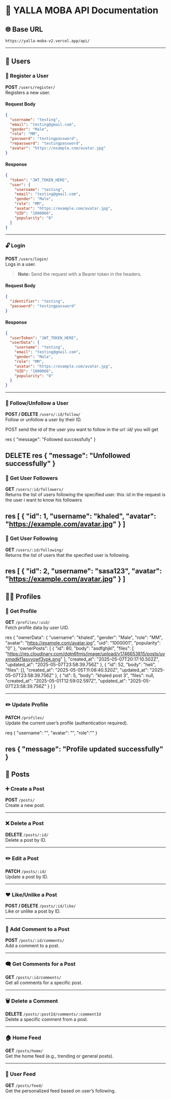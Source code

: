 # 📘 YALLA MOBA API Documentation

## 🌐 Base URL

```
https://yalla-moba-v2.vercel.app/api/
```

---

## 👤 Users

### 🔐 Register a User

**POST** `/users/register/`  
Registers a new user.

#### Request Body

```json
{
  "username": "testing",
  "email": "testing@gmail.com",
  "gender": "Male",
  "role": "MM",
  "password": "testingpassword",
  "repassword": "testingpassword",
  "avatar": "https://example.com/avatar.jpg"
}
```

#### Response

```json
{
  "token": "JWT_TOKEN_HERE",
  "user": {
    "username": "testing",
    "email": "testing@gmail.com",
    "gender": "Male",
    "role": "MM",
    "avatar": "https://example.com/avatar.jpg",
    "UID": "1000066",
    "popularity": "0"
  }
}
```

---

### 🔓 Login

**POST** `/users/login/`  
Logs in a user.

> **Note:** Send the request with a Bearer token in the headers.

#### Request Body

```json
{
  "identifier": "testing",
  "password": "testingpassword"
}
```

#### Response

```json
{
  "userToken": "JWT_TOKEN_HERE",
  "userData": {
    "username": "testing",
    "email": "testing@gmail.com",
    "gender": "Male",
    "role": "MM",
    "avatar": "https://example.com/avatar.jpg",
    "UID": "1000066",
    "popularity": "0"
  }
}
```

---

### 🤝 Follow/Unfollow a User

**POST / DELETE** `/users/:id/follow/`  
Follow or unfollow a user by their ID.

POST 
send the id of the user you want to follow in the url :id/
you will get 

res
{
    "message": "Followed successfully"
}

DELETE
res
{
    "message": "Unfollowed successfully"
}
---

### 👥 Get User Followers

**GET** `/users/:id/followers/`  
Returns the list of users following the specified user.
this :id in the request is the user i want to know his followers

res
[
    {
        "id": 1,
        "username": "khaled",
        "avatar": "https://example.com/avatar.jpg"
    }
]
---

### 👤 Get User Following

**GET** `/users/:id/following/`  
Returns the list of users that the specified user is following.

res
[
    {
        "id": 2,
        "username": "sasa123",
        "avatar": "https://example.com/avatar.jpg"
    }
]
---

## 🧑‍💼 Profiles

### 📄 Get Profile

**GET** `/profiles/:uid/`  
Fetch profile data by user UID.

res
{
    "ownerData": {
        "username": "khaled",
        "gender": "Male",
        "role": "MM",
        "avatar": "https://example.com/avatar.jpg",
        "uid": "1000001",
        "popularity": "0"
    },
    "ownerPosts": [
        {
            "id": 80,
            "body": "asdfghjkl",
            "files": [
                "https://res.cloudinary.com/dqtn6fmjs/image/upload/v1746653815/posts/uvxmqdkf1asvyowf3ypk.png"
            ],
            "created_at": "2025-05-07T20:17:10.502Z",
            "updated_at": "2025-05-07T23:58:39.756Z"
        },
        {
            "id": 52,
            "body": "heli",
            "files": [],
            "created_at": "2025-05-05T11:08:40.520Z",
            "updated_at": "2025-05-07T23:58:39.756Z"
        },
        {
            "id": 5,
            "body": "khaled post 3",
            "files": null,
            "created_at": "2025-05-01T12:59:02.597Z",
            "updated_at": "2025-05-07T23:58:39.756Z"
        }
    ]
}

---

### ✏️ Update Profile

**PATCH** `/profiles/`  
Update the current user’s profile (authentication required).

req
{
    "username": "",
    "avatar": "",
    "role":""
}

res
{
    "message": "Profile updated successfully"
}
---

## 📝 Posts

### ➕ Create a Post

**POST** `/posts/`  
Create a new post.

---

### ❌ Delete a Post

**DELETE** `/posts/:id/`  
Delete a post by ID.

---

### ✏️ Edit a Post

**PATCH** `/posts/:id/`  
Update a post by ID.

---

### ❤️ Like/Unlike a Post

**POST / DELETE** `/posts/:id/like/`  
Like or unlike a post by ID.

---

### 💬 Add Comment to a Post

**POST** `/posts/:id/comments/`  
Add a comment to a post.

---

### 🗨️ Get Comments for a Post

**GET** `/posts/:id/comments/`  
Get all comments for a specific post.

---

### 🗑️ Delete a Comment

**DELETE** `/posts/:postId/comments/:commentId`  
Delete a specific comment from a post.

---

### 🏠 Home Feed

**GET** `/posts/home/`  
Get the home feed (e.g., trending or general posts).

---

### 📰 User Feed

**GET** `/posts/feed/`  
Get the personalized feed based on user’s following.